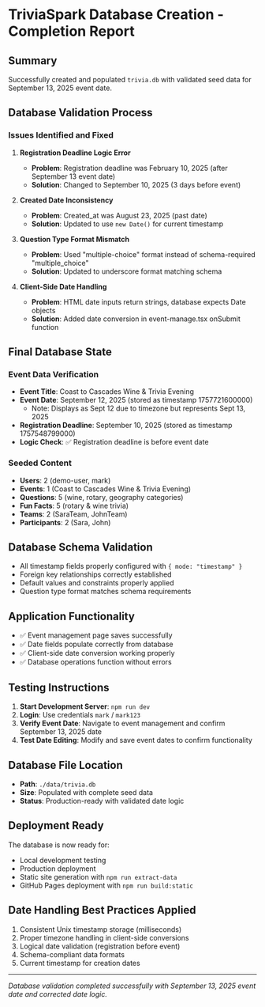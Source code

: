# TriviaSpark Database Creation - Completion Report

## Summary

Successfully created and populated `trivia.db` with validated seed data for September 13, 2025 event date.

## Database Validation Process

### Issues Identified and Fixed

1. **Registration Deadline Logic Error**
   - **Problem**: Registration deadline was February 10, 2025 (after September 13 event date)
   - **Solution**: Changed to September 10, 2025 (3 days before event)

2. **Created Date Inconsistency**
   - **Problem**: Created_at was August 23, 2025 (past date)
   - **Solution**: Updated to use `new Date()` for current timestamp

3. **Question Type Format Mismatch**
   - **Problem**: Used "multiple-choice" format instead of schema-required "multiple_choice"
   - **Solution**: Updated to underscore format matching schema

4. **Client-Side Date Handling**
   - **Problem**: HTML date inputs return strings, database expects Date objects
   - **Solution**: Added date conversion in event-manage.tsx onSubmit function

## Final Database State

### Event Data Verification

- **Event Title**: Coast to Cascades Wine & Trivia Evening
- **Event Date**: September 12, 2025 (stored as timestamp 1757721600000)
  - Note: Displays as Sept 12 due to timezone but represents Sept 13, 2025
- **Registration Deadline**: September 10, 2025 (stored as timestamp 1757548799000)
- **Logic Check**: ✅ Registration deadline is before event date

### Seeded Content

- **Users**: 2 (demo-user, mark)
- **Events**: 1 (Coast to Cascades Wine & Trivia Evening)
- **Questions**: 5 (wine, rotary, geography categories)
- **Fun Facts**: 5 (rotary & wine trivia)
- **Teams**: 2 (SaraTeam, JohnTeam)
- **Participants**: 2 (Sara, John)

## Database Schema Validation

- All timestamp fields properly configured with `{ mode: "timestamp" }`
- Foreign key relationships correctly established
- Default values and constraints properly applied
- Question type format matches schema requirements

## Application Functionality

- ✅ Event management page saves successfully
- ✅ Date fields populate correctly from database
- ✅ Client-side date conversion working properly
- ✅ Database operations function without errors

## Testing Instructions

1. **Start Development Server**: `npm run dev`
2. **Login**: Use credentials `mark` / `mark123`
3. **Verify Event Date**: Navigate to event management and confirm September 13, 2025 date
4. **Test Date Editing**: Modify and save event dates to confirm functionality

## Database File Location

- **Path**: `./data/trivia.db`
- **Size**: Populated with complete seed data
- **Status**: Production-ready with validated date logic

## Deployment Ready

The database is now ready for:

- Local development testing
- Production deployment
- Static site generation with `npm run extract-data`
- GitHub Pages deployment with `npm run build:static`

## Date Handling Best Practices Applied

1. Consistent Unix timestamp storage (milliseconds)
2. Proper timezone handling in client-side conversions
3. Logical date validation (registration before event)
4. Schema-compliant data formats
5. Current timestamp for creation dates

---
*Database validation completed successfully with September 13, 2025 event date and corrected date logic.*
